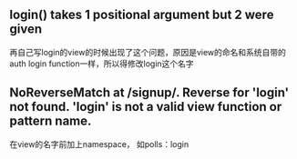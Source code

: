 ## login() takes 1 positional argument but 2 were given
再自己写login的view的时候出现了这个问题，原因是view的命名和系统自带的auth login function一样，所以得修改login这个名字

## NoReverseMatch at /signup/. Reverse for 'login' not found. 'login' is not a valid view function or pattern name.
在view的名字前加上namespace， 如polls：login
